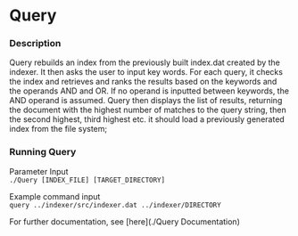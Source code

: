 # Query

### Description
Query rebuilds an index from the previously built index.dat created by the indexer. It then asks the user to input key words. For each query,
it checks the index and retrieves and ranks the results based on the keywords and the operands AND and OR. If no operand is
inputted between keywords, the AND operand is assumed. Query then displays the list of results, returning the document with
the highest number of matches to the query string, then the second highest, third highest etc. 
it should load a previously generated index from the file system;

### Running Query
Parameter Input<br>
``./Query [INDEX_FILE] [TARGET_DIRECTORY]``

Example command input<br>
``query ../indexer/src/indexer.dat ../indexer/DIRECTORY``

For further documentation, see [here](./Query Documentation)
